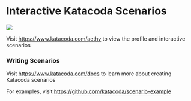 # Interactive Katacoda Scenarios

[![](http://shields.katacoda.com/katacoda/aethv/count.svg)](https://www.katacoda.com/aethv "Get your profile on Katacoda.com")

Visit https://www.katacoda.com/aethv to view the profile and interactive scenarios

### Writing Scenarios
Visit https://www.katacoda.com/docs to learn more about creating Katacoda scenarios

For examples, visit https://github.com/katacoda/scenario-example
